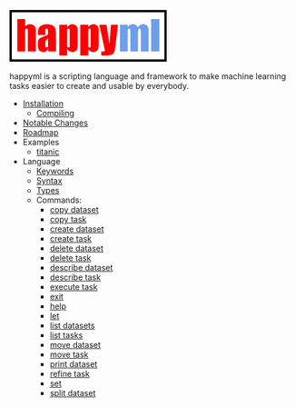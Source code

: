 ![happyml](../happyml.png)

happyml is a scripting language and framework to make machine learning tasks easier to create and usable by everybody.

<!-- TOC -->
* [Installation](INSTALL.md)
  * [Compiling](COMPILING.md)
* [Notable Changes](NOTABLE_CHANGES.md)
* [Roadmap](ROADMAP.md)
* Examples
  * [titanic](examples/TITANIC.md)
* Language
  * [Keywords](KEYWORDS.md)
  * [Syntax](SYNTAX.md)
  * [Types](TYPES.md)
  * Commands:
    * [copy dataset](commands/COPY_DATASET.md)
    * [copy task](commands/COPY_TASK.md)
    * [create dataset](commands/CREATE_DATASET.md)
    * [create task](commands/CREATE_TASK.md)
    * [delete dataset](commands/DELETE_DATASET.md)
    * [delete task](commands/DELETE_TASK.md)
    * [describe dataset](commands/DESCRIBE_DATASET.md)
    * [describe task](commands/DESCRIBE_TASK.md)
    * [execute task](commands/EXECUTE_TASK.md)
    * [exit](commands/EXIT.md)
    * [help](commands/HELP.md)
    * [let](commands/LET.md)
    * [list datasets](commands/LIST_DATASETS.md)
    * [list tasks](commands/LIST_TASKS.md)
    * [move dataset](commands/MOVE_DATASET.md)
    * [move task](commands/MOVE_TASK.md)
    * [print dataset](commands/PRINT_DATASET.md)
    * [refine task](commands/REFINE_TASK.md)
    * [set](commands/SET.md)
    * [split dataset](commands/SPLIT_DATASET.md)
<!-- TOC -->


